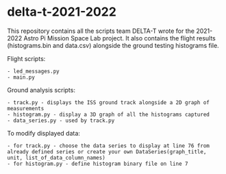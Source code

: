 # delta-t-2021-2022
This repository contains all the scripts team DELTA-T wrote for the 2021-2022 Astro Pi Mission Space Lab project. It also contains the flight results (histograms.bin and data.csv) alongside the ground testing histograms file.

Flight scripts:


    - led_messages.py
    - main.py


Ground analysis scripts:


    - track.py - displays the ISS ground track alongside a 2D graph of measurements
    - histogram.py - display a 3D graph of all the histograms captured
    - data_series.py - used by track.py


To modify displayed data:


    - for track.py - choose the data series to display at line 76 from already defined series or create your own DataSeries(graph_title, unit, list_of_data_column_names)
    - for histogram.py - define histogram binary file on line 7